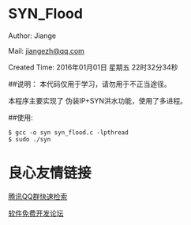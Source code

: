 # SYN_Flood

Author: Jiange

Mail: jiangezh@qq.com 

Created Time: 2016年01月01日 星期五 22时32分34秒


##说明：
本代码仅用于学习，请勿用于不正当途径。

本程序主要实现了 伪装IP+SYN洪水功能，使用了多进程。


##使用:

```
$ gcc -o syn syn_flood.c -lpthread
$ sudo ./syn    
```



 # 良心友情链接

[腾讯QQ群快速检索](http://u.720life.cn/s/8cf73f7c)

[软件免费开发论坛](http://u.720life.cn/s/bbb01dc0)